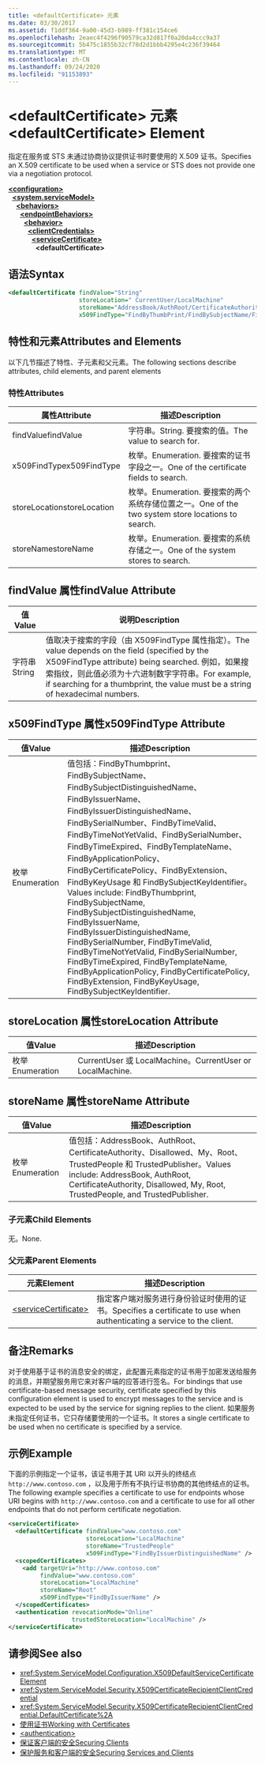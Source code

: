 ```yaml
---
title: <defaultCertificate> 元素
ms.date: 03/30/2017
ms.assetid: f1ddf364-9a00-45d3-b989-ff381c154ce6
ms.openlocfilehash: 2eaec4f4296f90579ca32d817f0a20da4ccc9a37
ms.sourcegitcommit: 5b475c1855b32cf78d2d1bbb4295e4c236f39464
ms.translationtype: MT
ms.contentlocale: zh-CN
ms.lasthandoff: 09/24/2020
ms.locfileid: "91153893"
---
```

# <a name="defaultcertificate-element"></a><span data-ttu-id="6f4b2-102">\<defaultCertificate> 元素</span><span class="sxs-lookup"><span data-stu-id="6f4b2-102">\<defaultCertificate> Element</span></span>

<span data-ttu-id="6f4b2-103">指定在服务或 STS 未通过协商协议提供证书时要使用的 X.509 证书。</span><span class="sxs-lookup"><span data-stu-id="6f4b2-103">Specifies an X.509 certificate to be used when a service or STS does not provide one via a negotiation protocol.</span></span>  
  
[**\<configuration>**](../configuration-element.md)\
&nbsp;&nbsp;[**\<system.serviceModel>**](system-servicemodel.md)\
&nbsp;&nbsp;&nbsp;&nbsp;[**\<behaviors>**](behaviors.md)\
&nbsp;&nbsp;&nbsp;&nbsp;&nbsp;&nbsp;[**\<endpointBehaviors>**](endpointbehaviors.md)\
&nbsp;&nbsp;&nbsp;&nbsp;&nbsp;&nbsp;&nbsp;&nbsp;[**\<behavior>**](behavior-of-endpointbehaviors.md)\
&nbsp;&nbsp;&nbsp;&nbsp;&nbsp;&nbsp;&nbsp;&nbsp;&nbsp;&nbsp;[**\<clientCredentials>**](clientcredentials.md)\
&nbsp;&nbsp;&nbsp;&nbsp;&nbsp;&nbsp;&nbsp;&nbsp;&nbsp;&nbsp;&nbsp;&nbsp;[**\<serviceCertificate>**](servicecertificate-of-clientcredentials-element.md)\
&nbsp;&nbsp;&nbsp;&nbsp;&nbsp;&nbsp;&nbsp;&nbsp;&nbsp;&nbsp;&nbsp;&nbsp;&nbsp;&nbsp;**\<defaultCertificate>**  
  
## <a name="syntax"></a><span data-ttu-id="6f4b2-104">语法</span><span class="sxs-lookup"><span data-stu-id="6f4b2-104">Syntax</span></span>  
  
```xml  
<defaultCertificate findValue="String"
                    storeLocation=" CurrentUser/LocalMachine"
                    storeName="AddressBook/AuthRoot/CertificateAuthority/Disallowed/My/Root/TrustedPeople/TrustedPublisher"
                    x509FindType="FindByThumbPrint/FindBySubjectName/FindBySubjectDistinguishedName/FindByIssuerName/FindByIssuerDistinguishedName/FindBySerialiNumber/FindByTimeValid/FindByTimeNotYetValid/FindByTimeExpired/FindByTemplateName/FindByApplicationPolicy/FindByCertificatePolicy/FindByExtension/FindByKeyUsage/FindBySubjectKeyIdentifier" />
```  
  
## <a name="attributes-and-elements"></a><span data-ttu-id="6f4b2-105">特性和元素</span><span class="sxs-lookup"><span data-stu-id="6f4b2-105">Attributes and Elements</span></span>  

 <span data-ttu-id="6f4b2-106">以下几节描述了特性、子元素和父元素。</span><span class="sxs-lookup"><span data-stu-id="6f4b2-106">The following sections describe attributes, child elements, and parent elements</span></span>  
  
### <a name="attributes"></a><span data-ttu-id="6f4b2-107">特性</span><span class="sxs-lookup"><span data-stu-id="6f4b2-107">Attributes</span></span>  
  
|<span data-ttu-id="6f4b2-108">属性</span><span class="sxs-lookup"><span data-stu-id="6f4b2-108">Attribute</span></span>|<span data-ttu-id="6f4b2-109">描述</span><span class="sxs-lookup"><span data-stu-id="6f4b2-109">Description</span></span>|  
|---------------|-----------------|  
|<span data-ttu-id="6f4b2-110">findValue</span><span class="sxs-lookup"><span data-stu-id="6f4b2-110">findValue</span></span>|<span data-ttu-id="6f4b2-111">字符串。</span><span class="sxs-lookup"><span data-stu-id="6f4b2-111">String.</span></span> <span data-ttu-id="6f4b2-112">要搜索的值。</span><span class="sxs-lookup"><span data-stu-id="6f4b2-112">The value to search for.</span></span>|  
|<span data-ttu-id="6f4b2-113">x509FindType</span><span class="sxs-lookup"><span data-stu-id="6f4b2-113">x509FindType</span></span>|<span data-ttu-id="6f4b2-114">枚举。</span><span class="sxs-lookup"><span data-stu-id="6f4b2-114">Enumeration.</span></span> <span data-ttu-id="6f4b2-115">要搜索的证书字段之一。</span><span class="sxs-lookup"><span data-stu-id="6f4b2-115">One of the certificate fields to search.</span></span>|  
|<span data-ttu-id="6f4b2-116">storeLocation</span><span class="sxs-lookup"><span data-stu-id="6f4b2-116">storeLocation</span></span>|<span data-ttu-id="6f4b2-117">枚举。</span><span class="sxs-lookup"><span data-stu-id="6f4b2-117">Enumeration.</span></span> <span data-ttu-id="6f4b2-118">要搜索的两个系统存储位置之一。</span><span class="sxs-lookup"><span data-stu-id="6f4b2-118">One of the two system store locations to search.</span></span>|  
|<span data-ttu-id="6f4b2-119">storeName</span><span class="sxs-lookup"><span data-stu-id="6f4b2-119">storeName</span></span>|<span data-ttu-id="6f4b2-120">枚举。</span><span class="sxs-lookup"><span data-stu-id="6f4b2-120">Enumeration.</span></span> <span data-ttu-id="6f4b2-121">要搜索的系统存储之一。</span><span class="sxs-lookup"><span data-stu-id="6f4b2-121">One of the system stores to search.</span></span>|  
  
## <a name="findvalue-attribute"></a><span data-ttu-id="6f4b2-122">findValue 属性</span><span class="sxs-lookup"><span data-stu-id="6f4b2-122">findValue Attribute</span></span>  
  
|<span data-ttu-id="6f4b2-123">值</span><span class="sxs-lookup"><span data-stu-id="6f4b2-123">Value</span></span>|<span data-ttu-id="6f4b2-124">说明</span><span class="sxs-lookup"><span data-stu-id="6f4b2-124">Description</span></span>|  
|-----------|-----------------|  
|<span data-ttu-id="6f4b2-125">字符串</span><span class="sxs-lookup"><span data-stu-id="6f4b2-125">String</span></span>|<span data-ttu-id="6f4b2-126">值取决于搜索的字段（由 X509FindType 属性指定）。</span><span class="sxs-lookup"><span data-stu-id="6f4b2-126">The value depends on the field (specified by the X509FindType attribute) being searched.</span></span> <span data-ttu-id="6f4b2-127">例如，如果搜索指纹，则此值必须为十六进制数字字符串。</span><span class="sxs-lookup"><span data-stu-id="6f4b2-127">For example, if searching for a thumbprint, the value must be a string of hexadecimal numbers.</span></span>|  
  
## <a name="x509findtype-attribute"></a><span data-ttu-id="6f4b2-128">x509FindType 属性</span><span class="sxs-lookup"><span data-stu-id="6f4b2-128">x509FindType Attribute</span></span>  
  
|<span data-ttu-id="6f4b2-129">值</span><span class="sxs-lookup"><span data-stu-id="6f4b2-129">Value</span></span>|<span data-ttu-id="6f4b2-130">描述</span><span class="sxs-lookup"><span data-stu-id="6f4b2-130">Description</span></span>|  
|-----------|-----------------|  
|<span data-ttu-id="6f4b2-131">枚举</span><span class="sxs-lookup"><span data-stu-id="6f4b2-131">Enumeration</span></span>|<span data-ttu-id="6f4b2-132">值包括：FindByThumbprint、FindBySubjectName、FindBySubjectDistinguishedName、FindByIssuerName、FindByIssuerDistinguishedName、FindBySerialNumber、FindByTimeValid、FindByTimeNotYetValid、FindBySerialNumber、FindByTimeExpired、FindByTemplateName、FindByApplicationPolicy、FindByCertificatePolicy、FindByExtension、FindByKeyUsage 和 FindBySubjectKeyIdentifier。</span><span class="sxs-lookup"><span data-stu-id="6f4b2-132">Values include: FindByThumbprint, FindBySubjectName, FindBySubjectDistinguishedName, FindByIssuerName, FindByIssuerDistinguishedName, FindBySerialNumber, FindByTimeValid, FindByTimeNotYetValid, FindBySerialNumber, FindByTimeExpired, FindByTemplateName, FindByApplicationPolicy, FindByCertificatePolicy, FindByExtension, FindByKeyUsage, FindBySubjectKeyIdentifier.</span></span>|  
  
## <a name="storelocation-attribute"></a><span data-ttu-id="6f4b2-133">storeLocation 属性</span><span class="sxs-lookup"><span data-stu-id="6f4b2-133">storeLocation Attribute</span></span>  
  
|<span data-ttu-id="6f4b2-134">值</span><span class="sxs-lookup"><span data-stu-id="6f4b2-134">Value</span></span>|<span data-ttu-id="6f4b2-135">描述</span><span class="sxs-lookup"><span data-stu-id="6f4b2-135">Description</span></span>|  
|-----------|-----------------|  
|<span data-ttu-id="6f4b2-136">枚举</span><span class="sxs-lookup"><span data-stu-id="6f4b2-136">Enumeration</span></span>|<span data-ttu-id="6f4b2-137">CurrentUser 或 LocalMachine。</span><span class="sxs-lookup"><span data-stu-id="6f4b2-137">CurrentUser or LocalMachine.</span></span>|  
  
## <a name="storename-attribute"></a><span data-ttu-id="6f4b2-138">storeName 属性</span><span class="sxs-lookup"><span data-stu-id="6f4b2-138">storeName Attribute</span></span>  
  
|<span data-ttu-id="6f4b2-139">值</span><span class="sxs-lookup"><span data-stu-id="6f4b2-139">Value</span></span>|<span data-ttu-id="6f4b2-140">描述</span><span class="sxs-lookup"><span data-stu-id="6f4b2-140">Description</span></span>|  
|-----------|-----------------|  
|<span data-ttu-id="6f4b2-141">枚举</span><span class="sxs-lookup"><span data-stu-id="6f4b2-141">Enumeration</span></span>|<span data-ttu-id="6f4b2-142">值包括：AddressBook、AuthRoot、CertificateAuthority、Disallowed、My、Root、TrustedPeople 和 TrustedPublisher。</span><span class="sxs-lookup"><span data-stu-id="6f4b2-142">Values include: AddressBook, AuthRoot, CertificateAuthority, Disallowed, My, Root, TrustedPeople, and TrustedPublisher.</span></span>|  
  
### <a name="child-elements"></a><span data-ttu-id="6f4b2-143">子元素</span><span class="sxs-lookup"><span data-stu-id="6f4b2-143">Child Elements</span></span>  

 <span data-ttu-id="6f4b2-144">无。</span><span class="sxs-lookup"><span data-stu-id="6f4b2-144">None.</span></span>  
  
### <a name="parent-elements"></a><span data-ttu-id="6f4b2-145">父元素</span><span class="sxs-lookup"><span data-stu-id="6f4b2-145">Parent Elements</span></span>  
  
|<span data-ttu-id="6f4b2-146">元素</span><span class="sxs-lookup"><span data-stu-id="6f4b2-146">Element</span></span>|<span data-ttu-id="6f4b2-147">描述</span><span class="sxs-lookup"><span data-stu-id="6f4b2-147">Description</span></span>|  
|-------------|-----------------|  
|[\<serviceCertificate>](servicecertificate-of-clientcredentials-element.md)|<span data-ttu-id="6f4b2-148">指定客户端对服务进行身份验证时使用的证书。</span><span class="sxs-lookup"><span data-stu-id="6f4b2-148">Specifies a certificate to use when authenticating a service to the client.</span></span>|  
  
## <a name="remarks"></a><span data-ttu-id="6f4b2-149">备注</span><span class="sxs-lookup"><span data-stu-id="6f4b2-149">Remarks</span></span>  

 <span data-ttu-id="6f4b2-150">对于使用基于证书的消息安全的绑定，此配置元素指定的证书用于加密发送给服务的消息，并期望服务用它来对客户端的应答进行签名。</span><span class="sxs-lookup"><span data-stu-id="6f4b2-150">For bindings that use certificate-based message security, certificate specified by this configuration element is used to encrypt messages to the service and is expected to be used by the service for signing replies to the client.</span></span> <span data-ttu-id="6f4b2-151">如果服务未指定任何证书，它只存储要使用的一个证书。</span><span class="sxs-lookup"><span data-stu-id="6f4b2-151">It stores a single certificate to be used when no certificate is specified by a service.</span></span>  
  
## <a name="example"></a><span data-ttu-id="6f4b2-152">示例</span><span class="sxs-lookup"><span data-stu-id="6f4b2-152">Example</span></span>  

 <span data-ttu-id="6f4b2-153">下面的示例指定一个证书，该证书用于其 URI 以开头的终结点 `http://www.contoso.com` ，以及用于所有不执行证书协商的其他终结点的证书。</span><span class="sxs-lookup"><span data-stu-id="6f4b2-153">The following example specifies a certificate to use for endpoints whose URI begins with `http://www.contoso.com` and a certificate to use for all other endpoints that do not perform certificate negotiation.</span></span>  
  
```xml  
<serviceCertificate>
  <defaultCertificate findValue="www.contoso.com"
                      storeLocation="LocalMachine"
                      storeName="TrustedPeople"
                      x509FindType="FindByIssuerDistinguishedName" />
  <scopedCertificates>
    <add targetUri="http://www.contoso.com"
         findValue="www.contoso.com"
         storeLocation="LocalMachine"
         storeName="Root"
         x509FindType="FindByIssuerName" />
  </scopedCertificates>
  <authentication revocationMode="Online"
                  trustedStoreLocation="LocalMachine" />
</serviceCertificate>
```  
  
## <a name="see-also"></a><span data-ttu-id="6f4b2-154">请参阅</span><span class="sxs-lookup"><span data-stu-id="6f4b2-154">See also</span></span>

- <xref:System.ServiceModel.Configuration.X509DefaultServiceCertificateElement>
- <xref:System.ServiceModel.Security.X509CertificateRecipientClientCredential>
- <xref:System.ServiceModel.Security.X509CertificateRecipientClientCredential.DefaultCertificate%2A>
- [<span data-ttu-id="6f4b2-155">使用证书</span><span class="sxs-lookup"><span data-stu-id="6f4b2-155">Working with Certificates</span></span>](../../../wcf/feature-details/working-with-certificates.md)
- [\<authentication>](authentication-of-clientcertificate-element.md)
- [<span data-ttu-id="6f4b2-156">保证客户端的安全</span><span class="sxs-lookup"><span data-stu-id="6f4b2-156">Securing Clients</span></span>](../../../wcf/securing-clients.md)
- [<span data-ttu-id="6f4b2-157">保护服务和客户端的安全</span><span class="sxs-lookup"><span data-stu-id="6f4b2-157">Securing Services and Clients</span></span>](../../../wcf/feature-details/securing-services-and-clients.md)
